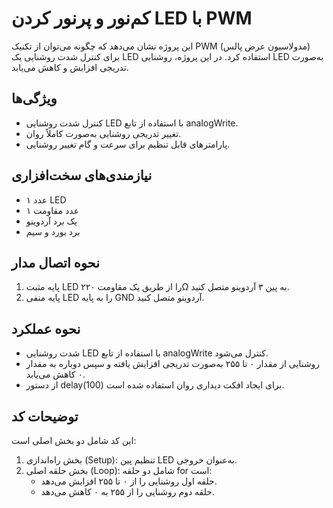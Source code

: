 # کم‌نور و پرنور کردن LED با PWM

این پروژه نشان می‌دهد که چگونه می‌توان از تکنیک PWM (مدولاسیون عرض پالس) برای کنترل شدت روشنایی یک LED استفاده کرد. در این پروژه، روشنایی LED به‌صورت تدریجی افزایش و کاهش می‌یابد.

## ویژگی‌ها
- کنترل شدت روشنایی LED با استفاده از تابع analogWrite.
- تغییر تدریجی روشنایی به‌صورت کاملاً روان.
- پارامترهای قابل تنظیم برای سرعت و گام تغییر روشنایی.

## نیازمندی‌های سخت‌افزاری
- ۱ عدد LED
- ۱ عدد مقاومت
- یک برد آردوینو 
- برد بورد و سیم‌

## نحوه اتصال مدار
1. پایه مثبت LED را از طریق یک مقاومت ۲۲۰Ω به پین ۳ آردوینو متصل کنید.
2. پایه منفی LED را به پایه GND آردوینو متصل کنید.

## نحوه عملکرد
- شدت روشنایی LED با استفاده از تابع analogWrite کنترل می‌شود.
- روشنایی از مقدار ۰ تا ۲۵۵ به‌صورت تدریجی افزایش یافته و سپس دوباره به مقدار ۰ کاهش می‌یابد.
- از دستور delay(100) برای ایجاد افکت دیداری روان استفاده شده است.

## توضیحات کد
این کد شامل دو بخش اصلی است:

1. بخش راه‌اندازی (Setup): تنظیم پین LED به‌عنوان خروجی.
2. بخش حلقه اصلی (Loop): شامل دو حلقه for است:
    - حلقه اول روشنایی را از ۰ تا ۲۵۵ افزایش می‌دهد.
    - حلقه دوم روشنایی را از ۲۵۵ به ۰ کاهش می‌دهد.
